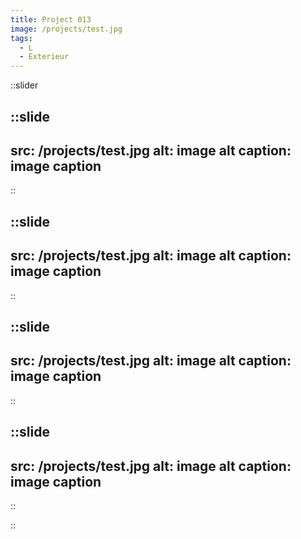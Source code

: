 ```yaml
---
title: Project 013
image: /projects/test.jpg
tags:
  - L
  - Exterieur
---
```


::slider

  ::slide
  ---
  src: /projects/test.jpg
  alt: image alt
  caption: image caption
  ---
  ::

  ::slide
  ---
  src: /projects/test.jpg
  alt: image alt
  caption: image caption
  ---
  ::

  ::slide
  ---
  src: /projects/test.jpg
  alt: image alt
  caption: image caption
  ---
  ::

  ::slide
  ---
  src: /projects/test.jpg
  alt: image alt
  caption: image caption
  ---
  ::

::

